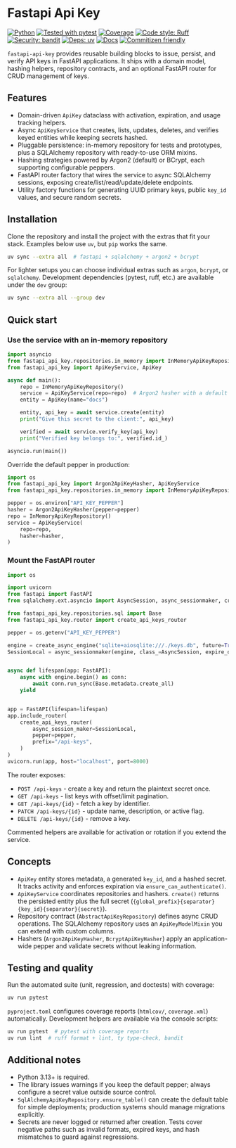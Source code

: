 ﻿# Fastapi Api Key

  [![Python](https://img.shields.io/badge/python-3.13+-blue.svg)](https://www.python.org/downloads/)
  [![Tested with pytest](https://img.shields.io/badge/tests-pytest-informational.svg)](https://pytest.org/)
  [![Coverage](https://img.shields.io/badge/coverage-89%25-brightgreen.svg)](#)  <!-- remplace 100% par ta valeur -->
  [![Code style: Ruff](https://img.shields.io/badge/code%20style-ruff-4B32C3.svg)](https://docs.astral.sh/ruff/)
  [![Security: bandit](https://img.shields.io/badge/security-bandit-yellow.svg)](https://bandit.readthedocs.io/)
  [![Deps: uv](https://img.shields.io/badge/deps-managed%20with%20uv-3E4DD8.svg)](https://docs.astral.sh/uv/)
  [![Docs](https://img.shields.io/badge/docs-mkdocs%20material-00A4CC.svg)](https://athroniaeth.github.io/fastapi-api-key/)  <!-- adapte l’URL si besoin -->
  [![Commitizen friendly](https://img.shields.io/badge/commitizen-friendly-brightgreen.svg)](https://commitizen-tools.github.io/commitizen/)

`fastapi-api-key` provides reusable building blocks to issue, persist, and verify API keys in FastAPI applications. It ships with a domain model, hashing helpers, repository contracts, and an optional FastAPI router for CRUD management of keys.

## Features
- Domain-driven `ApiKey` dataclass with activation, expiration, and usage tracking helpers.
- Async `ApiKeyService` that creates, lists, updates, deletes, and verifies keyed entities while keeping secrets hashed.
- Pluggable persistence: in-memory repository for tests and prototypes, plus a SQLAlchemy repository with ready-to-use ORM mixins.
- Hashing strategies powered by Argon2 (default) or BCrypt, each supporting configurable peppers.
- FastAPI router factory that wires the service to async SQLAlchemy sessions, exposing create/list/read/update/delete endpoints.
- Utility factory functions for generating UUID primary keys, public `key_id` values, and secure random secrets.

## Installation
Clone the repository and install the project with the extras that fit your stack. Examples below use `uv`, but `pip` works the same.

```bash
uv sync --extra all  # fastapi + sqlalchemy + argon2 + bcrypt
```

For lighter setups you can choose individual extras such as `argon`, `bcrypt`, or `sqlalchemy`. Development dependencies (pytest, ruff, etc.) are available under the `dev` group:

```bash
uv sync --extra all --group dev
```

## Quick start

### Use the service with an in-memory repository

```python
import asyncio
from fastapi_api_key.repositories.in_memory import InMemoryApiKeyRepository
from fastapi_api_key import ApiKeyService, ApiKey

async def main():
    repo = InMemoryApiKeyRepository()
    service = ApiKeyService(repo=repo)  # Argon2 hasher with a default pepper
    entity = ApiKey(name="docs")

    entity, api_key = await service.create(entity)
    print("Give this secret to the client:", api_key)

    verified = await service.verify_key(api_key)
    print("Verified key belongs to:", verified.id_)

asyncio.run(main())
```

Override the default pepper in production:

```python
import os
from fastapi_api_key import Argon2ApiKeyHasher, ApiKeyService
from fastapi_api_key.repositories.in_memory import InMemoryApiKeyRepository

pepper = os.environ["API_KEY_PEPPER"]
hasher = Argon2ApiKeyHasher(pepper=pepper)
repo = InMemoryApiKeyRepository()
service = ApiKeyService(
    repo=repo,
    hasher=hasher,
)
```

### Mount the FastAPI router

```python
import os

import uvicorn
from fastapi import FastAPI
from sqlalchemy.ext.asyncio import AsyncSession, async_sessionmaker, create_async_engine

from fastapi_api_key.repositories.sql import Base
from fastapi_api_key.router import create_api_keys_router

pepper = os.getenv("API_KEY_PEPPER")

engine = create_async_engine("sqlite+aiosqlite:///./keys.db", future=True)
SessionLocal = async_sessionmaker(engine, class_=AsyncSession, expire_on_commit=False)


async def lifespan(app: FastAPI):
    async with engine.begin() as conn:
        await conn.run_sync(Base.metadata.create_all)
    yield


app = FastAPI(lifespan=lifespan)
app.include_router(
    create_api_keys_router(
        async_session_maker=SessionLocal,
        pepper=pepper,
        prefix="/api-keys",
    )
)
uvicorn.run(app, host="localhost", port=8000)
```

The router exposes:

- `POST /api-keys` - create a key and return the plaintext secret once.
- `GET /api-keys` - list keys with offset/limit pagination.
- `GET /api-keys/{id}` - fetch a key by identifier.
- `PATCH /api-keys/{id}` - update name, description, or active flag.
- `DELETE /api-keys/{id}` - remove a key.

Commented helpers are available for activation or rotation if you extend the service.

## Concepts

- `ApiKey` entity stores metadata, a generated `key_id`, and a hashed secret. It tracks activity and enforces expiration via `ensure_can_authenticate()`.
- `ApiKeyService` coordinates repositories and hashers. `create()` returns the persisted entity plus the full secret (`{global_prefix}{separator}{key_id}{separator}{secret}`).
- Repository contract (`AbstractApiKeyRepository`) defines async CRUD operations. The SQLAlchemy repository uses an `ApiKeyModelMixin` you can extend with custom columns.
- Hashers (`Argon2ApiKeyHasher`, `BcryptApiKeyHasher`) apply an application-wide pepper and validate secrets without leaking information.

## Testing and quality

Run the automated suite (unit, regression, and doctests) with coverage:

```bash
uv run pytest
```

`pyproject.toml` configures coverage reports (`htmlcov/`, `coverage.xml`) automatically. Development helpers are available via the console scripts:

```bash
uv run pytest  # pytest with coverage reports
uv run lint  # ruff format + lint, ty type-check, bandit
```

## Additional notes

- Python 3.13+ is required.
- The library issues warnings if you keep the default pepper; always configure a secret value outside source control.
- `SqlAlchemyApiKeyRepository.ensure_table()` can create the default table for simple deployments; production systems should manage migrations explicitly.
- Secrets are never logged or returned after creation. Tests cover negative paths such as invalid formats, expired keys, and hash mismatches to guard against regressions.
